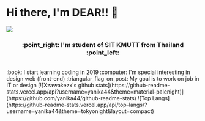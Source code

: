 # Hi there, I'm DEAR!! 👋

<img src="https://i.ibb.co/8jd30vx/codingwithcoffee.gif" />
<h3 align="center">:point_right: I'm student of SIT KMUTT from Thailand :point_left:</h3>
<br />
:book: I start learning coding in 2019
:computer: I'm special interesting in design web (front-end) 
:triangular_flag_on_post: My goal is to work on job in IT or design
[![Xzawakezx's github stats](https://github-readme-stats.vercel.app/api?username=yanika44&theme=material-palenight)](https://github.com/yanika44/github-readme-stats)             ![Top Langs](https://github-readme-stats.vercel.app/api/top-langs/?username=yanika44&theme=tokyonight&layout=compact)


